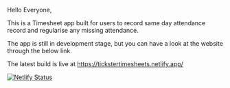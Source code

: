 Hello Everyone,

This is a Timesheet app built for users to record same day attendance record and regularise any missing attendance.

The app is still in development stage, but you can have a look at the website through the below link.

The latest build is live at https://tickstertimesheets.netlify.app/

[![Netlify Status](https://api.netlify.com/api/v1/badges/9a0511fe-ce3e-4004-aa48-e5a24a406293/deploy-status)](https://app.netlify.com/sites/tickstertimesheets/deploys)
